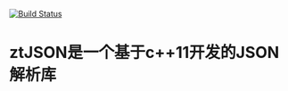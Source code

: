 [![Build Status](https://travis-ci.org/Azurery/ztJSON.svg?branch=master)](https://travis-ci.org/Azurery/ztJSON)

# ztJSON是一个基于c++11开发的JSON解析库
